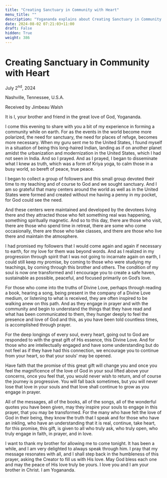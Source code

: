 ```yaml
---
title: "Creating Sanctuary in Community with Heart"
menu_title: ""
description: "Yogananda explains about Creating Sanctuary in Community with Heart"
date: 2024-08-02 07:21:03+11:00
draft: False
hidden: True
weight: 386
---
```

# Creating Sanctuary in Community with Heart 

July 2<sup>nd</sup>, 2024

Nashville, Tennessee, U.S.A.

Received by Jimbeau Walsh  

It is I, your brother and friend in the great love of God, Yogananda. 
   
I come this evening to share with you a bit of my experience in forming a community while on earth. For as the events in the world become more polarized, the need for sanctuary, the need for places of refuge, becomes more necessary. When my guru sent me to the United States, I found myself in a situation of being this long-haired Indian, landing as if on another planet amidst the urbanization and modernization in the United States, which I had not seen in India. And so I prayed. And as I prayed, I began to disseminate what I knew as truth, which was a form of Kriya yoga, to calm those in a busy world, so bereft of peace, true peace. 

I began to collect a group of followers and this small group devoted their time to my teaching and of course to God and we sought sanctuary. And I am so grateful that many centers around the world as well as in the United States were formed and created without me having a penny in my pocket, for God could see the need. 

And these centers were maintained and developed by the devotees living there and they attracted those who felt something real was happening, something spiritually magnetic. And so to this day, there are those who visit, there are those who spend time in retreat, there are some who come occasionally, there are those who take classes, and there are those who live there and maintain the atmosphere. 

I had promised my followers that I would come again and again if necessary to earth, for my love for them was beyond words. And as I realized in my progression through spirit that I was not going to incarnate again on earth, I could still keep my promise, by coming to those who were studying my teachings, by coming through this brother and others. The condition of my soul is now one transformed and I encourage you to create a safe haven, sustainable as possible, peaceful, and focused primarily on God’s love. 
     
For those who come into the truths of Divine Love, perhaps through reading a book, hearing a song, being present in the company of a Divine Love medium, or listening to what is received, they are often inspired to be walking anew on this path. And as they engage in prayer and with the community and begin to understand the things that they have read and what has been communicated to them, they hunger deeply to feel the presence and love of God and this, as you have been told countless times, is accomplished through prayer. 

For the deep longings of every soul, every heart, going out to God are responded to with the great gift of His essence, this Divine Love. And for those who are intellectually engaged and have some understanding but do not feel as if they have had this connection, we encourage you to continue from your heart, so that your souls’ may be opened. 

Have faith that the promise of this great gift will change you and once you feel the magnificence of the love of God in your soul lifted above your concerns, once you feel that, you would never wish to return, and of course the journey is progressive. You will fall back sometimes, but you will never lose that love in your souls and that love shall continue to grow as you engage in prayer. 

All of the messages, all of the books, all of the songs, all of the wonderful quotes you have been given, may they inspire your souls to engage in this prayer, that you may be transformed. For the many who have felt the love of God in their being, they know the truth that I speak and for those who have an inkling, who have an understanding that it is real, continue, take heart, for this promise, this gift, is given to all who truly ask, who truly open, who truly engage in faith, in prayer, and in love.
    
I want to thank my brother for allowing me to come tonight. It has been a while, and I am very delighted to always speak through him. I pray that my message resonates with all, and I shall step back in the humbleness of this prayer, asking the Creator to fill us with His love. May God bless each one and may the peace of His love truly be yours. I love you and I am your brother in Christ. I am Yogananda. 